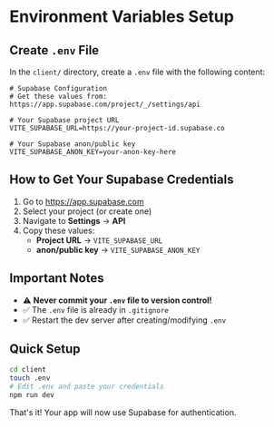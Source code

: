 # Environment Variables Setup

## Create `.env` File

In the `client/` directory, create a `.env` file with the following content:

```env
# Supabase Configuration
# Get these values from: https://app.supabase.com/project/_/settings/api

# Your Supabase project URL
VITE_SUPABASE_URL=https://your-project-id.supabase.co

# Your Supabase anon/public key
VITE_SUPABASE_ANON_KEY=your-anon-key-here
```

## How to Get Your Supabase Credentials

1. Go to https://app.supabase.com
2. Select your project (or create one)
3. Navigate to **Settings** → **API**
4. Copy these values:
   - **Project URL** → `VITE_SUPABASE_URL`
   - **anon/public key** → `VITE_SUPABASE_ANON_KEY`

## Important Notes

- ⚠️ **Never commit your `.env` file to version control!**
- ✅ The `.env` file is already in `.gitignore`
- ✅ Restart the dev server after creating/modifying `.env`

## Quick Setup

```bash
cd client
touch .env
# Edit .env and paste your credentials
npm run dev
```

That's it! Your app will now use Supabase for authentication.

